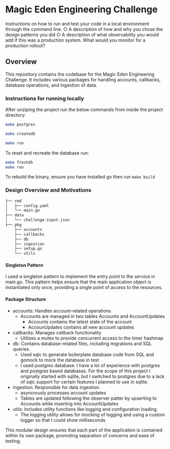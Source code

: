 # Magic Eden Engineering Challenge 
Instructions on how to run and test your code in a local environment through the
command line.
○ A description of how and why you chose the design patterns you did
○ A description of what observability you would add if this was a production system.
What would you monitor for a production rollout?


## Overview
This repository contains the codebase for the Magic Eden Engineering Challenge. It includes various packages for handling accounts, callbacks, database operations, and ingestion of data.

### Instructions for running locally
After unziping the project run the below commands from inside the project directory:
```zsh
make postgres

make createdb

make run
```

To reset and recreate the database run:

```zsh
make freshdb
make run
```

To rebuild the binary, ensure you have installed go then run ```make build```

### Design Overview and Motivations
```zsh
├── cmd
│   ├── config.yaml
│   └── main.go
├── data
│   └── challenge-input.json
├── pkg
    ├── accounts
    ├── callbacks
    ├── db
    ├── ingestion
    ├── setup.go
    └── utils
```
#### Singleton Pattern

I used a singleton pattern to implement the entry point to the service in main.go. This pattern helps ensure that the main application object is instantiated only once, providing a single point of access to the resources.

#### Package Structure

- accounts: Handles account-related operations
    - Accounts are managed in two tables Accounts and AccountUpdates
        - Accounts contains the latest state of the account
        - AccounUpdates contains all new account updates
- callbacks: Manages callback functionality
    - Utilizes a mutex to provide concurrent access to the timer hashmap
- db: Contains database-related files, including migrations and SQL queries.
    - Used sqlc to generate boilerplate database code from SQL and gomock to mock the database in test
    - I used postgres database.  I have a lot of experience with postgres and postgres based databases.  For the scope of this project I originally started with sqlite, but I switched to postgres due to a lack of sqlc support for certain features I planned to use in sqlite.
- ingestion: Responsible for data ingestion.
    - asyncrously processes account updates
    - Tables are updated following the observer patter by upserting to Accounts while inserting into AccountUpdates
- utils: Includes utility functions like logging and configuration loading.
    - The logging utility allows for mocking of logging and using a custom logger so that I could show milliseconds


This modular design ensures that each part of the application is contained within its own package, promoting separation of concerns and ease of testing.

